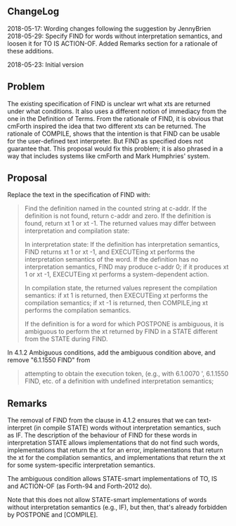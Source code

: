 ## ChangeLog

2018-05-17: Wording changes following the suggestion by JennyBrien
2018-05-29: Specify FIND for words without interpretation semantics,
and loosen it for TO IS ACTION-OF.  Added Remarks section for a
rationale of these additions.

2018-05-23: Initial version

## Problem

The existing specification of FIND is unclear wrt what xts are
returned under what conditions.  It also uses a different notion of
immediacy from the one in the Definition of Terms.  From the rationale
of FIND, it is obvious that cmForth inspired the idea that two
different xts can be returned.  The rationale of COMPILE, shows that
the intention is that FIND can be usable for the user-defined text
interpreter.  But FIND as specified does not guarantee that.  This
proposal would fix this problem; it is also phrased in a way that
includes systems like cmForth and Mark Humphries' system.

## Proposal

Replace the text in the specification of FIND with:

> Find the definition named in the counted string at c-addr.  If the
> definition is not found, return c-addr and zero.  If the definition is
> found, return xt 1 or xt -1.  The returned values may differ between
> interpretation and compilation state:
>
> In interpretation state: If the definition has interpretation
> semantics, FIND returns xt 1 or xt -1, and EXECUTEing xt performs
> the interpretation semantics of the word.  If the definition has no
> interpretation semantics, FIND may produce c-addr 0; if it produces
> xt 1 or xt -1, EXECUTEing xt performs a system-dependent action.
>
> In compilation state, the returned values represent the
> compilation semantics: if xt 1 is returned, then EXECUTEing xt
> performs the compilation semantics; if xt -1 is returned, then
> COMPILE,ing xt performs the compilation semantics.
>  
> If the definition is for a word for which POSTPONE is ambiguous, it is
> ambiguous to perform the xt returned by FIND in a STATE different from
> the STATE during FIND.

In 4.1.2 Ambiguous conditions, add the ambiguous condition above, and
remove "6.1.1550 FIND" from

> attempting to obtain the execution token, (e.g., with 6.1.0070 ',
> 6.1.1550 FIND, etc. of a definition with undefined interpretation
> semantics;

## Remarks

The removal of FIND from the clause in 4.1.2 ensures that we can
text-interpret (in compile STATE) words without interpretation
semantics, such as IF.  The description of the behaviour of FIND for
these words in interpretation STATE allows implementations that do not
find such words, implementations that return the xt for an error,
implementations that return the xt for the compilation semantics, and
implementations that return the xt for some system-specific
interpretation semantics.

The ambiguous condition allows STATE-smart implementations of TO, IS
and ACTION-OF (as Forth-94 and Forth-2012 do).

Note that this does not allow STATE-smart implementations of words
without interpretation semantics (e.g., IF), but then, that's already
forbidden by POSTPONE and [COMPILE].
